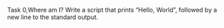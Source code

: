 Task 0,Where am I?
Write a script that prints “Hello, World”, followed by a new line to the standard output.
